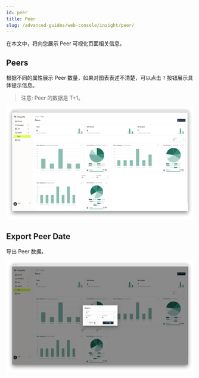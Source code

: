 ```yaml
---
id: peer
title: Peer
slug: /advanced-guides/web-console/insight/peer/
---
```


在本文中，将向您展示 Peer 可视化页面相关信息。

## Peers

根据不同的属性展示 Peer 数量，如果对图表表述不清楚，可以点击 `?` 按钮展示具体提示信息。

> 注意: Peer 的数据是 T+1。

![peers](../../../resource/advanced-guides/web-console/insight/peer/peers.png)

## Export Peer Date

导出 Peer 数据。

![export-peer](../../../resource/advanced-guides/web-console/insight/peer/export-peer.png)

